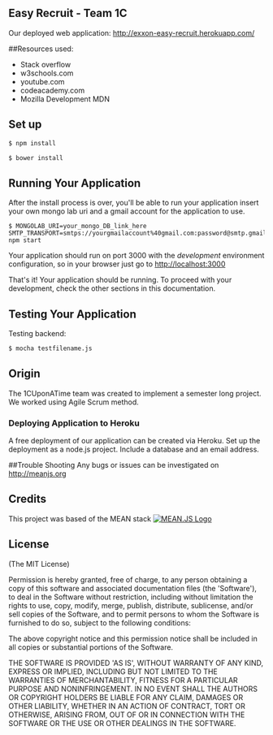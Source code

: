 ## 																										Easy Recruit - Team 1C
Our deployed web application: http://exxon-easy-recruit.herokuapp.com/

##Resources used:
* Stack overflow
* w3schools.com
* youtube.com
* codeacademy.com
* Mozilla Development MDN

## Set up

```bash
$ npm install
```

```bash
$ bower install
```

## Running Your Application
After the install process is over, you'll be able to run your application insert your own mongo lab uri and a gmail account for the application to use.

```
$ MONGOLAB_URI=your_mongo_DB_link_here SMTP_TRANSPORT=smtps://yourgmailaccount%40gmail.com:password@smtp.gmail.com npm start
```

Your application should run on port 3000 with the *development* environment configuration, so in your browser just go to [http://localhost:3000](http://localhost:3000)

That's it! Your application should be running. To proceed with your development, check the other sections in this documentation.


## Testing Your Application

Testing backend:
```bash
$ mocha testfilename.js
```


## Origin
The 1CUponATime team was created to implement a semester long project. We worked using Agile Scrum method.

###  Deploying Application to Heroku
A free deployment of our application can be created via Heroku.
Set up the deployment as a node.js project. Include a database and an email address.

##Trouble Shooting
Any bugs or issues can be investigated on http://meanjs.org

## Credits
This project was based of the MEAN stack
[![MEAN.JS Logo](http://meanjs.org/img/logo-small.png)](http://meanjs.org/)


## License
(The MIT License)

Permission is hereby granted, free of charge, to any person obtaining
a copy of this software and associated documentation files (the
'Software'), to deal in the Software without restriction, including
without limitation the rights to use, copy, modify, merge, publish,
distribute, sublicense, and/or sell copies of the Software, and to
permit persons to whom the Software is furnished to do so, subject to
the following conditions:

The above copyright notice and this permission notice shall be
included in all copies or substantial portions of the Software.

THE SOFTWARE IS PROVIDED 'AS IS', WITHOUT WARRANTY OF ANY KIND,
EXPRESS OR IMPLIED, INCLUDING BUT NOT LIMITED TO THE WARRANTIES OF
MERCHANTABILITY, FITNESS FOR A PARTICULAR PURPOSE AND NONINFRINGEMENT.
IN NO EVENT SHALL THE AUTHORS OR COPYRIGHT HOLDERS BE LIABLE FOR ANY
CLAIM, DAMAGES OR OTHER LIABILITY, WHETHER IN AN ACTION OF CONTRACT,
TORT OR OTHERWISE, ARISING FROM, OUT OF OR IN CONNECTION WITH THE
SOFTWARE OR THE USE OR OTHER DEALINGS IN THE SOFTWARE.
